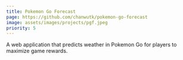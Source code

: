 ```yaml
---
title: Pokemon Go Forecast
page: https://github.com/chanwutk/pokemon-go-forecast
image: assets/images/projects/pgf.jpeg
priority: 5
---
```

A web application that predicts weather in Pokemon Go for players to maximize game rewards.